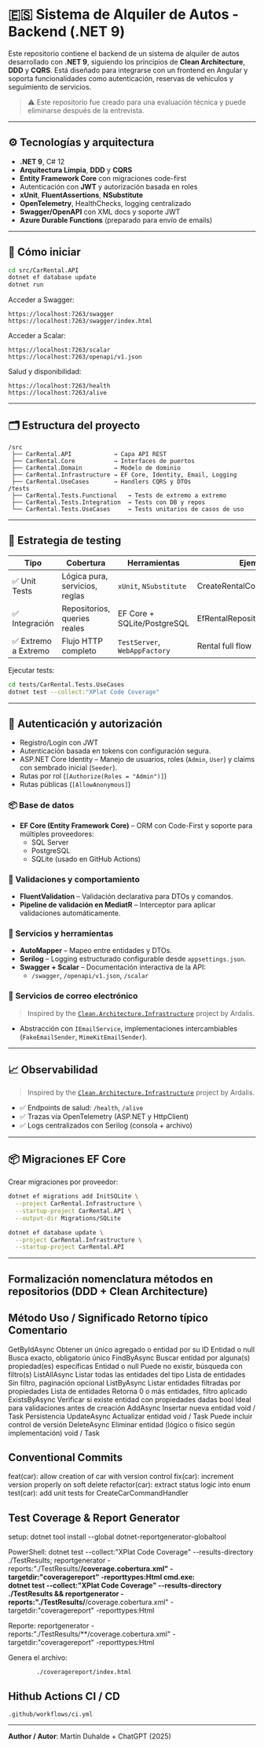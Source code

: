 # 🇪🇸 Sistema de Alquiler de Autos - Backend (.NET 9)

Este repositorio contiene el backend de un sistema de alquiler de autos desarrollado con **.NET 9**, siguiendo los principios de **Clean Architecture**, **DDD** y **CQRS**. Está diseñado para integrarse con un frontend en Angular y soporta funcionalidades como autenticación, reservas de vehículos y seguimiento de servicios.

> ⚠️ Este repositorio fue creado para una evaluación técnica y puede eliminarse después de la entrevista.

---

## ⚙️ Tecnologías y arquitectura

- **.NET 9**, C# 12
- **Arquitectura Limpia**, **DDD** y **CQRS**
- **Entity Framework Core** con migraciones code-first
- Autenticación con **JWT** y autorización basada en roles
- **xUnit**, **FluentAssertions**, **NSubstitute**
- **OpenTelemetry**, HealthChecks, logging centralizado
- **Swagger/OpenAPI** con XML docs y soporte JWT
- **Azure Durable Functions** (preparado para envío de emails)

---

## 🚀 Cómo iniciar

```bash
cd src/CarRental.API
dotnet ef database update
dotnet run
```

Acceder a Swagger:

```
https://localhost:7263/swagger
https://localhost:7263/swagger/index.html
```

Acceder a Scalar:

```
https://localhost:7263/scalar
https://localhost:7263/openapi/v1.json
```

Salud y disponibilidad:

```
https://localhost:7263/health
https://localhost:7263/alive
```

---

## 🗂️ Estructura del proyecto

```
/src
 ├── CarRental.API            → Capa API REST
 ├── CarRental.Core           → Interfaces de puertos
 ├── CarRental.Domain         → Modelo de dominio
 ├── CarRental.Infrastructure → EF Core, Identity, Email, Logging
 ├── CarRental.UseCases       → Handlers CQRS y DTOs
/tests
 ├── CarRental.Tests.Functional   → Tests de extremo a extremo
 ├── CarRental.Tests.Integration  → Tests con DB y repos
 └── CarRental.Tests.UseCases     → Tests unitarios de casos de uso
```

---

## 🧪 Estrategia de testing

| Tipo                | Cobertura                      | Herramientas                  | Ejemplo                    |
| ------------------- | ------------------------------ | ----------------------------- | -------------------------- |
| ✅ Unit Tests        | Lógica pura, servicios, reglas | `xUnit`, `NSubstitute`        | CreateRentalCommandHandler |
| ✅ Integración       | Repositorios, queries reales   | EF Core + SQLite/PostgreSQL   | EfRentalRepository         |
| ✅ Extremo a Extremo | Flujo HTTP completo            | `TestServer`, `WebAppFactory` | Rental full flow           |

Ejecutar tests:

```bash
cd tests/CarRental.Tests.UseCases
dotnet test --collect:"XPlat Code Coverage"
```

---

## 🔐 Autenticación y autorización

- Registro/Login con JWT
- Autenticación basada en tokens con configuración segura.
- ASP.NET Core Identity
– Manejo de usuarios, roles (`Admin`, `User`) y claims con sembrado inicial (`Seeder`).
- Rutas por rol (`[Authorize(Roles = "Admin")]`)
- Rutas públicas (`[AllowAnonymous]`)

### 📦 Base de datos
- **EF Core (Entity Framework Core)** – ORM con Code-First y soporte para múltiples proveedores:
  - SQL Server
  - PostgreSQL
  - SQLite (usado en GitHub Actions)

### 🧪 Validaciones y comportamiento
- **FluentValidation** – Validación declarativa para DTOs y comandos.
- **Pipeline de validación en MediatR** – Interceptor para aplicar validaciones automáticamente.

### 🧰 Servicios y herramientas
- **AutoMapper** – Mapeo entre entidades y DTOs.
- **Serilog** – Logging estructurado configurable desde `appsettings.json`.
- **Swagger + Scalar** – Documentación interactiva de la API:
  - `/swagger`, `/openapi/v1.json`, `/scalar`

### 📧 Servicios de correo electrónico
> Inspired by the [`Clean.Architecture.Infrastructure`](https://github.com/ardalis/CleanArchitecture) project by Ardalis.
- Abstracción con `IEmailService`, implementaciones intercambiables (`FakeEmailSender`, `MimeKitEmailSender`).

---

## 📈 Observabilidad
> Inspired by the [`Clean.Architecture.Infrastructure`](https://github.com/ardalis/CleanArchitecture) project by Ardalis.
- ✅ Endpoints de salud: `/health`, `/alive`
- ✅ Trazas vía OpenTelemetry (ASP.NET y HttpClient)
- ✅ Logs centralizados con Serilog (consola + archivo)

---

## 📦 Migraciones EF Core

Crear migraciones por proveedor:

```bash
dotnet ef migrations add InitSQLite \
  --project CarRental.Infrastructure \
  --startup-project CarRental.API \
  --output-dir Migrations/SQLite

dotnet ef database update \
  --project CarRental.Infrastructure \
  --startup-project CarRental.API
```

---

## Formalización nomenclatura métodos en repositorios (DDD + Clean Architecture)
## Método		Uso / Significado											Retorno típico			Comentario
GetByIdAsync	Obtener un único agregado o entidad por su ID				Entidad o null			Busca exacto, obligatorio único
FindByAsync		Buscar entidad por alguna(s) propiedad(es) específicas		Entidad o null			Puede no existir, búsqueda con filtro(s)
ListAllAsync	Listar todas las entidades del tipo							Lista de entidades		Sin filtro, paginación opcional
ListByAsync		Listar entidades filtradas por propiedades					Lista de entidades		Retorna 0 o más entidades, filtro aplicado
ExistsByAsync	Verificar si existe entidad con propiedades dadas			bool					Ideal para validaciones antes de creación
AddAsync		Insertar nueva entidad										void / Task				Persistencia
UpdateAsync		Actualizar entidad											void / Task				Puede incluir control de versión
DeleteAsync		Eliminar entidad (lógico o físico según implementación)		void / Task	


## Conventional Commits 
feat(car):		allow creation of car with version control
fix(car):		increment version properly on soft delete
refactor(car):	extract status logic into enum
test(car):		add unit tests for CreateCarCommandHandler

## Test Coverage & Report Generator
setup:
			dotnet tool install --global dotnet-reportgenerator-globaltool

PowerShell:
			dotnet test --collect:"XPlat Code Coverage" --results-directory ./TestResults; reportgenerator -reports:"./TestResults/**/coverage.cobertura.xml" -targetdir:"coveragereport" -reporttypes:Html
cmd.exe:    
			dotnet test --collect:"XPlat Code Coverage" --results-directory ./TestResults && reportgenerator -reports:"./TestResults/**/coverage.cobertura.xml" -targetdir:"coveragereport" -reporttypes:Html

Reporte:
			reportgenerator -reports:"./TestResults/**/coverage.cobertura.xml" -targetdir:"coveragereport" -reporttypes:Html

Genera el archivo:
			
			./coveragereport/index.html

## Hithub Actions CI / CD

	.github/workflows/ci.yml


---

**Author / Autor**: Martín Duhalde + ChatGPT (2025)

